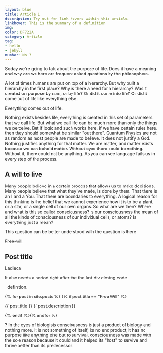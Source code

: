 ```yaml
---
layout: blue
title: Article 1
description: Try-out for link hovers within this article.
linkhover: This is the summary of a definition
img:
color: DF722A
category: Article
tag:
- hello
- jekyll
number: No.3
---
```


<span class="firstcharacter">S</span>oday we're going to talk about the purpose of life. Does it have a meaning and why are we here are frequent asked questions by the philosophers.

A lot of times humans are put on top of a hierarchy. But why built a hierarchy in the first place? Why is there a need for a hierarchy? Was it created on purpose by man, or by life? Or did it come into life? Or did it come out of life like everything else.

Everything comes out of life.

Nothing exists besides life, everything is created in this set of parameters that we call life. But what we call life can be much more than only the things we perceive. But if logic and such works here, if we have certain rules here, then they should somewhat be similar "out there". Quantum Physics are not as random as most people are made to believe. It does not justify a God. Nothing justifies anything for that matter. We are matter, and matter exists because we can behold matter. Without eyes there could be nothing. Without it, there could not be anything. As you can see language fails us in every step of the process.

## A will to live
Many people believe in a certain process that allows us to make decisions. Many people believe that what they've made, is done by them. That there is an I and a You. That there are boundaries to everything. A logical reason for this thinking is the belief that we cannot experience how it is to be a plant, or a star, or a single cell of our own organs. So what are we then? Where and what is this so called consciousness? Is our consciousness the mean of all the kinds of consciousness of our individual cells, or atoms? Is everything just a mean?

<p>This question can be better understood with the question is there <div class="thumb"><a href="{{baseurl}}/free-will">Free-will</a><div><div>
            <h2>Post title</h2>
            <p>Ladieda</p>
            <p>It also needs a period right after the the last div closing code.</p>
</div></div></div>&nbsp; definition.</p>


{% for post in site.posts %}
{% if post.title == "Free Will" %}

{{ post.title }}
{{ post.description }}

{% endif %}{% endfor %}

? In the eyes of biologists consciousness is just a product of biology and nothing more. It is not something of itself, its no end product, it has no purpose like anything else but to survival. consciousness was made with the sole reason because it could and it helped its "host" to survive and thrive better than its predecessor.
